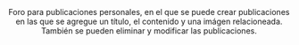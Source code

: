 <div align="center">
Foro para publicaciones personales, en el que se puede crear publicaciones en las que se agregue un título, el contenido y una imágen relacioneada. También se pueden eliminar y modificar las publicaciones.